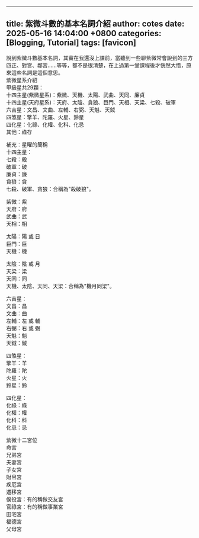 
---
title: 紫微斗數的基本名詞介紹
author: cotes
date: 2025-05-16 14:04:00 +0800
categories: [Blogging, Tutorial]
tags: [favicon]
---

說到紫微斗數基本名詞，其實在我還沒上課前，當聽到一些聊紫微常會說到的三方四正、對宮、鄰宮......等等，都不是很清楚，在上過第一堂課程後才恍然大悟，原來這些名詞是這個意思。<br>
紫微星系介紹<br>
甲級星共29顆：<br>
十四主星(紫微星系)：紫微、天機、太陽、武曲、天同、廉貞<br>
十四主星(天府星系)：天府、太陰、貪狼、巨門、天相、天梁、七殺、破軍<br>
六吉星：文昌、文曲、左輔、右弼、天魁、天鉞<br>
四煞星：擎羊、陀羅、火星、鈴星<br>
四化星：化祿、化權、化科、化忌<br>
其他：祿存<br>

補充：星曜的簡稱<br>
十四主星：<br>
七殺：殺<br>
破軍：破<br>
廉貞：廉<br>
貪狼：貪<br>
七殺、破軍、貪狼：合稱為"殺破狼"。<br>

紫微：紫<br>
天府：府<br>
武曲：武<br>
天相：相<br>

太陽：陽 或 日<br>
巨門：巨<br>
天機：機<br>

太陰：陰 或 月<br>
天梁：梁<br>
天同：同<br>
天機、太陰、天同、天梁：合稱為"機月同梁"。<br>

六吉星：<br>
文昌：昌<br>
文曲：曲<br>
左輔：左 或 輔<br>
右弼：右 或 弼<br>
天魁：魁<br>
天鉞：鉞<br>

四煞星：<br>
擎羊：羊<br>
陀羅：陀<br>
火星：火<br>
鈴星：鈴<br>

四化星：<br>
化祿：祿<br>
化權：權<br>
化科：科<br>
化忌：忌<br>

紫微十二宮位<br>
命宮<br>
兄弟宮<br>
夫妻宮<br>
子女宮<br>
財帛宮<br>
疾厄宮<br>
遷移宮<br>
僕役宮：有的稱做交友宮<br>
官祿宮：有的稱做事業宮<br>
田宅宮<br>
福德宮<br>
父母宮<br>

